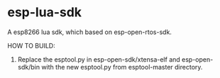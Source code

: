 # esp-lua-sdk
A esp8266 lua sdk, which based on esp-open-rtos-sdk.

HOW TO BUILD:
1. Replace the esptool.py in esp-open-sdk/xtensa-elf and esp-open-sdk/bin with the new esptool.py from esptool-master directory.


